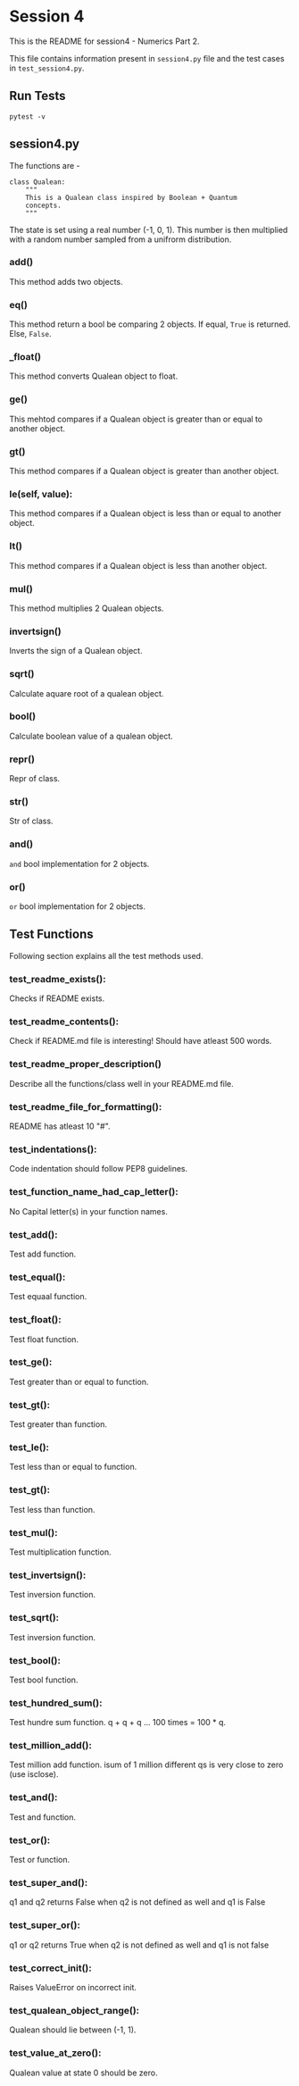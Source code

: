 # Session 4


This is the README for session4 - Numerics Part 2.


This file contains information present in `session4.py` file and the test cases in `test_session4.py`.

## Run Tests 

```
pytest -v  
```

## session4.py

The functions are - 


```
class Qualean:
    """
    This is a Qualean class inspired by Boolean + Quantum
    concepts.
    """
```
The state is set using a real number (-1, 0, 1). This number is then multiplied with a random 
number sampled from a unifrorm distribution.

### __add__()

This method adds two objects.

### __eq__()

This method return a bool be comparing 2 objects. If equal, `True` is returned. Else, `False`. 

### ___float__()
This method converts Qualean object to float.


### __ge__()
This mehtod compares if a Qualean object is greater than or equal to another object.

### __gt__()
This method compares if a Qualean object is greater than another object.

### __le__(self, value):
This method compares if a Qualean object is less than or equal to  another object.

### __lt__()
This method compares if a Qualean object is less than another object.

### __mul__()
This method multiplies 2 Qualean objects.

### __invertsign__()
Inverts the sign of a Qualean object.


###  __sqrt__()
Calculate aquare root of a qualean object.

### __bool__()
Calculate boolean value of a qualean object.

### __repr__()
Repr of class.


### __str__()
Str of class. 

### __and__()
`and` bool implementation for 2 objects.

### __or__()
`or` bool implementation for 2 objects.





## Test Functions

Following section explains all the test methods used. 


### test_readme_exists():
Checks if README exists.

### test_readme_contents():
Check if README.md file is interesting! Should have atleast 500 words.


### test_readme_proper_description()
Describe all the functions/class well in your README.md file.


### test_readme_file_for_formatting():
README has atleast 10 "#".

### test_indentations():
Code indentation should follow PEP8 guidelines.


### test_function_name_had_cap_letter():
No Capital letter(s) in your function names.


### test_add():
Test add function.

### test_equal():
Test equaal function.

### test_float():
Test float function.

### test_ge():
Test greater than or equal to function.

### test_gt():
Test greater than function.


### test_le():
Test less than or equal to function.


### test_gt():
Test less than function.

### test_mul():
Test multiplication function.


### test_invertsign():
Test inversion function.


### test_sqrt():
Test inversion function.
        
### test_bool():
Test bool function.


### test_hundred_sum():
Test hundre sum function. q + q + q ... 100 times = 100 * q.

### test_million_add():
Test million add function. isum of 1 million different qs is very close to zero (use isclose).


### test_and():
Test and function.

### test_or():
Test or function.

### test_super_and():
q1 and q2 returns False when q2 is not defined as well and q1 is False

### test_super_or():
q1 or q2 returns True when q2 is not defined as well and q1 is not false

### test_correct_init():
Raises ValueError on incorrect init.


### test_qualean_object_range():
Qualean should lie between (-1, 1).

### test_value_at_zero():
Qualean value at state 0 should be zero.
